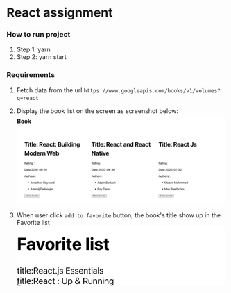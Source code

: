 # React assignment

### How to run project

1. Step 1: yarn
2. Step 2: yarn start

### Requirements

1. Fetch data from the url `https://www.googleapis.com/books/v1/volumes?q=react`

2. Display the book list on the screen as screenshot below:
   ![](./screenshot/bookList.png)

3. When user click `add to favorite` button, the book's title show up in the Favorite list
   ![](./screenshot/favorite.png)
